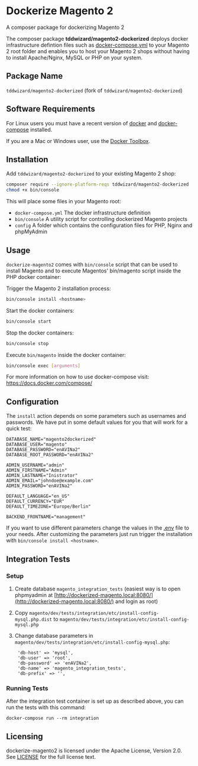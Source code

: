 # Dockerize Magento 2

A composer package for dockerizing Magento 2

The composer package **tddwizard/magento2-dockerized** deploys docker infrastructure defintion files such as [docker-compose.yml](docker-compose.yml) to your Magento 2 root folder and enables you to host your Magento 2 shops without having to install Apache/Nginx, MySQL or PHP on your system.

## Package Name

 `tddwizard/magento2-dockerized` (fork of `tddwizard/magento2-dockerized`)

## Software Requirements

For Linux users you must have a recent version of [docker](https://github.com/docker/docker/releases) and [docker-compose](https://github.com/docker/compose/releases) installed.

If you are a Mac or Windows user, use the [Docker Toolbox](https://www.docker.com/products/docker-toolbox).

## Installation

Add `tddwizard/magento2-dockerized` to your existing Magento 2 shop:

```bash
composer require --ignore-platform-reqs tddwizard/magento2-dockerized
chmod +x bin/console
```

This will place some files in your Magento root:

- `docker-compose.yml`
The docker infrastructure definition
- `bin/console`
A utility script for controlling dockerized Magento projects
- `config`
A folder which contains the configuration files for PHP, Nginx and phpMyAdmin


## Usage

`dockerize-magento2` comes with `bin/console` script that can be used to install Magento and to execute Magentos' bin/magento script inside the PHP docker container:

Trigger the Magento 2 installation process:

```bash
bin/console install <hostname>
```

Start the docker containers:

```bash
bin/console start
```

Stop the docker containers:

```bash
bin/console stop
```

Execute `bin/magento` inside the docker container:

```bash
bin/console exec [arguments]
```

For more information on how to use docker-compose visit: https://docs.docker.com/compose/

## Configuration

The `install` action depends on some parameters such as usernames and passwords. We have put in some default values for you that will work for a quick test:

```
DATABASE_NAME="magento2dockerized"
DATABASE_USER="magento"
DATABASE_PASSWORD="enAVINa2"
DATABASE_ROOT_PASSWORD="enAVINa2"

ADMIN_USERNAME="admin"
ADMIN_FIRSTNAME="Admin"
ADMIN_LASTNAME="Inistrator"
ADMIN_EMAIL="johndoe@example.com"
ADMIN_PASSWORD="enAVINa2"

DEFAULT_LANGUAGE="en_US"
DEFAULT_CURRENCY="EUR"
DEFAULT_TIMEZONE="Europe/Berlin"

BACKEND_FRONTNAME="management"
```

If you want to use different parameters change the values in the [.env](.env) file to your needs.
After customizing the parameters just run trigger the installation with `bin/console install <hostname>`.

## Integration Tests

### Setup 
1. Create database `magento_integration_tests` (easiest way is to open phpmyadmin at [http://dockerized-magento.local:8080/](http://dockerized-magento.local:8080/) and login as root)
2. Copy `magento/dev/tests/integration/etc/install-config-mysql.php.dist` to `magento/dev/tests/integration/etc/install-config-mysql.php`
3. Change database parameters in `magento/dev/tests/integration/etc/install-config-mysql.php`:

        'db-host' => 'mysql',
        'db-user' => 'root',
        'db-password' => 'enAVINa2',
        'db-name' => 'magento_integration_tests',
        'db-prefix' => '',

### Running Tests

After the integration test container is set up as described above, you can run the tests with this command:

    docker-compose run --rm integration

## Licensing

dockerize-magento2 is licensed under the Apache License, Version 2.0.
See [LICENSE](LICENSE) for the full license text.
